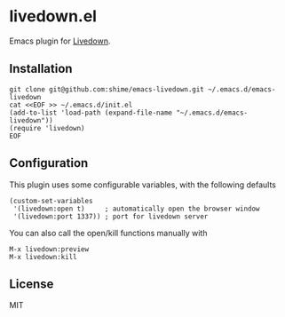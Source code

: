 # livedown.el

Emacs plugin for [Livedown](https://github.com/shime/livedown).

## Installation

```shell
git clone git@github.com:shime/emacs-livedown.git ~/.emacs.d/emacs-livedown
cat <<EOF >> ~/.emacs.d/init.el
(add-to-list 'load-path (expand-file-name "~/.emacs.d/emacs-livedown"))
(require 'livedown)
EOF
```

## Configuration

This plugin uses some configurable variables, with the following defaults

```elisp
(custom-set-variables
 '(livedown:open t)     ; automatically open the browser window
 '(livedown:port 1337)) ; port for livedown server
```

You can also call the open/kill functions manually with

```elisp
M-x livedown:preview
M-x livedown:kill
```

## License

MIT
